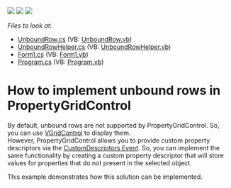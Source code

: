 <!-- default badges list -->
![](https://img.shields.io/endpoint?url=https://codecentral.devexpress.com/api/v1/VersionRange/128638833/15.2.4%2B)
[![](https://img.shields.io/badge/Open_in_DevExpress_Support_Center-FF7200?style=flat-square&logo=DevExpress&logoColor=white)](https://supportcenter.devexpress.com/ticket/details/E3004)
[![](https://img.shields.io/badge/📖_How_to_use_DevExpress_Examples-e9f6fc?style=flat-square)](https://docs.devexpress.com/GeneralInformation/403183)
<!-- default badges end -->
<!-- default file list -->
*Files to look at*:

* [UnboundRow.cs](./CS/DXApplication3/CustomDescriptor/UnboundRow.cs) (VB: [UnboundRow.vb](./VB/DXApplication3/CustomDescriptor/UnboundRow.vb))
* [UnboundRowHelper.cs](./CS/DXApplication3/CustomDescriptor/UnboundRowHelper.cs) (VB: [UnboundRowHelper.vb](./VB/DXApplication3/CustomDescriptor/UnboundRowHelper.vb))
* [Form1.cs](./CS/DXApplication3/Form1.cs) (VB: [Form1.vb](./VB/DXApplication3/Form1.vb))
* [Program.cs](./CS/DXApplication3/Program.cs) (VB: [Program.vb](./VB/DXApplication3/Program.vb))
<!-- default file list end -->
# How to implement unbound rows in PropertyGridControl


<p>By default, unbound rows are not supported by PropertyGridControl. So, you can use <a href="https://docs.devexpress.com/WindowsForms/DevExpress.XtraVerticalGrid.VGridControl">VGridControl</a> to display them.<br />
However, PropertyGridControl allows you to provide custom property descriptors via the <a href="http://documentation.devexpress.com/#WindowsForms/DevExpressXtraVerticalGridPropertyGridControl_CustomPropertyDescriptorstopic">CustomDescriptors Event</a>. So, you can implement the same functionality by creating a custom property descriptor that will store values for properties that do not present in the selected object.</p><p>This example demonstrates how this solution can be implemented.</p>

<br/>



